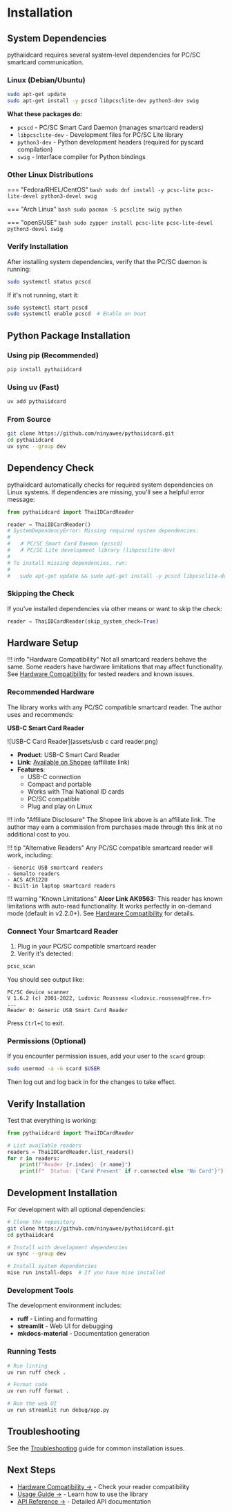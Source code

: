 # Installation

## System Dependencies

pythaiidcard requires several system-level dependencies for PC/SC smartcard communication.

### Linux (Debian/Ubuntu)

```bash
sudo apt-get update
sudo apt-get install -y pcscd libpcsclite-dev python3-dev swig
```

**What these packages do:**

- `pcscd` - PC/SC Smart Card Daemon (manages smartcard readers)
- `libpcsclite-dev` - Development files for PC/SC Lite library
- `python3-dev` - Python development headers (required for pyscard compilation)
- `swig` - Interface compiler for Python bindings

### Other Linux Distributions

=== "Fedora/RHEL/CentOS"
    ```bash
    sudo dnf install -y pcsc-lite pcsc-lite-devel python3-devel swig
    ```

=== "Arch Linux"
    ```bash
    sudo pacman -S pcsclite swig python
    ```

=== "openSUSE"
    ```bash
    sudo zypper install pcsc-lite pcsc-lite-devel python3-devel swig
    ```

### Verify Installation

After installing system dependencies, verify that the PC/SC daemon is running:

```bash
sudo systemctl status pcscd
```

If it's not running, start it:

```bash
sudo systemctl start pcscd
sudo systemctl enable pcscd  # Enable on boot
```

## Python Package Installation

### Using pip (Recommended)

```bash
pip install pythaiidcard
```

### Using uv (Fast)

```bash
uv add pythaiidcard
```

### From Source

```bash
git clone https://github.com/ninyawee/pythaiidcard.git
cd pythaiidcard
uv sync --group dev
```

## Dependency Check

pythaiidcard automatically checks for required system dependencies on Linux systems. If dependencies are missing, you'll see a helpful error message:

```python
from pythaiidcard import ThaiIDCardReader

reader = ThaiIDCardReader()
# SystemDependencyError: Missing required system dependencies:
#
#   ✗ PC/SC Smart Card Daemon (pcscd)
#   ✗ PC/SC Lite development library (libpcsclite-dev)
#
# To install missing dependencies, run:
#
#   sudo apt-get update && sudo apt-get install -y pcscd libpcsclite-dev python3-dev swig
```

### Skipping the Check

If you've installed dependencies via other means or want to skip the check:

```python
reader = ThaiIDCardReader(skip_system_check=True)
```

## Hardware Setup

!!! info "Hardware Compatibility"
    Not all smartcard readers behave the same. Some readers have hardware limitations that may affect functionality. See [Hardware Compatibility](hardware-compatibility.md) for tested readers and known issues.

### Recommended Hardware

The library works with any PC/SC compatible smartcard reader. The author uses and recommends:

**USB-C Smart Card Reader**

![USB-C Card Reader](assets/usb c card reader.png)

- **Product**: USB-C Smart Card Reader
- **Link**: [Available on Shopee](https://s.shopee.co.th/9zpLTwW3c8) (affiliate link)
- **Features**:
  - USB-C connection
  - Compact and portable
  - Works with Thai National ID cards
  - PC/SC compatible
  - Plug and play on Linux

!!! info "Affiliate Disclosure"
    The Shopee link above is an affiliate link. The author may earn a commission from purchases made through this link at no additional cost to you.

!!! tip "Alternative Readers"
    Any PC/SC compatible smartcard reader will work, including:

    - Generic USB smartcard readers
    - Gemalto readers
    - ACS ACR122U
    - Built-in laptop smartcard readers

!!! warning "Known Limitations"
    **Alcor Link AK9563:** This reader has known limitations with auto-read functionality. It works perfectly in on-demand mode (default in v2.2.0+). See [Hardware Compatibility](hardware-compatibility.md#alcor-link-ak9563-alcor-micro) for details.

### Connect Your Smartcard Reader

1. Plug in your PC/SC compatible smartcard reader
2. Verify it's detected:

```bash
pcsc_scan
```

You should see output like:

```
PC/SC device scanner
V 1.6.2 (c) 2001-2022, Ludovic Rousseau <ludovic.rousseau@free.fr>
...
Reader 0: Generic USB Smart Card Reader
```

Press `Ctrl+C` to exit.

### Permissions (Optional)

If you encounter permission issues, add your user to the `scard` group:

```bash
sudo usermod -a -G scard $USER
```

Then log out and log back in for the changes to take effect.

## Verify Installation

Test that everything is working:

```python
from pythaiidcard import ThaiIDCardReader

# List available readers
readers = ThaiIDCardReader.list_readers()
for r in readers:
    print(f"Reader {r.index}: {r.name}")
    print(f"  Status: {'Card Present' if r.connected else 'No Card'}")
```

## Development Installation

For development with all optional dependencies:

```bash
# Clone the repository
git clone https://github.com/ninyawee/pythaiidcard.git
cd pythaiidcard

# Install with development dependencies
uv sync --group dev

# Install system dependencies
mise run install-deps  # If you have mise installed
```

### Development Tools

The development environment includes:

- **ruff** - Linting and formatting
- **streamlit** - Web UI for debugging
- **mkdocs-material** - Documentation generation

### Running Tests

```bash
# Run linting
uv run ruff check .

# Format code
uv run ruff format .

# Run the web UI
uv run streamlit run debug/app.py
```

## Troubleshooting

See the [Troubleshooting](troubleshooting.md) guide for common installation issues.

## Next Steps

- [Hardware Compatibility →](hardware-compatibility.md) - Check your reader compatibility
- [Usage Guide →](usage.md) - Learn how to use the library
- [API Reference →](api-reference.md) - Detailed API documentation
